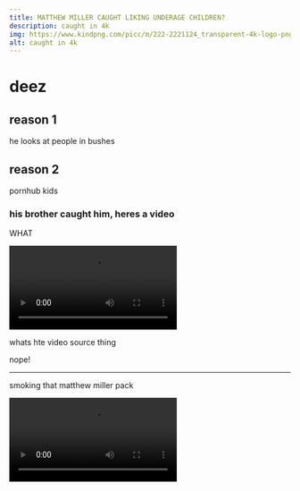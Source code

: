 ```yaml
---
title: MATTHEW MILLER CAUGHT LIKING UNDERAGE CHILDREN?
description: caught in 4k
img: https://www.kindpng.com/picc/m/222-2221124_transparent-4k-logo-png-4k-ultra-hd-png.png
alt: caught in 4k
---
```


# deez

## reason 1
he looks at people in bushes

## reason 2
pornhub kids

### his brother caught him, heres a video
WHAT

<video controls looped>
    <source src="https://cdn.discordapp.com/attachments/753986354735481032/881252555890524190/240838674_4219810624803064_4135418773972067486_n.mp4">
    If you are seeing this message, your browser does not support the video tag. Upgrade your browser.
</video>

whats hte video source thing

nope!

<hr>

smoking that matthew miller pack

<video controls looped>
    <source src="https://cdn.discordapp.com/attachments/753986354735481032/881227208612511794/Bozo.mp4">
    If you are seeing this message, your browser does not support the video tag. Upgrade your browser.
</video>
